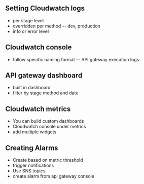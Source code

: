 ## Setting Cloudwatch logs
- per stage level
- overridden per method -- dev, production 
- info or error level

## Cloudwatch console 
- follow specific naming format
-- API gateway execution logs

## API gateway dashboard
- built in dashboard
- filter by stage method and date

## Cloudwatch metrics
- You can build custom dashboards
- Cloudwatch console under metrics
- add multiple widgets 

## Creating Alarms 
- Create based on metric threshold
- trigger notifications
- Use SNS topics
- create alarm from api gateway console

